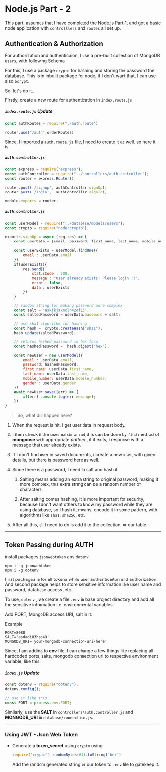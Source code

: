 # Node.js Part - 2

This part, assumes that I have completed the [Node.js Part-1](./node_notes_1.md), and got a basic node application with `controlllers` and `routes` all set up.

## Authentication & Authorization

For authorization and authenticaion, I use a pre-built collection of MongoDB `users`, with following Schema

For this, I use a package `crypto` for hashing and storing the password the database. This is in inbuilt package for node, if I don't want that, I can use also `bcrypt`.

So. let's do it...

Firstly, create a new route for authentication in `index.route.js`

<h5 a><strong><code>index.route.js</code></strong> Update</h5>

```javascript
const authRoutes = require("./auth.route")

router.use("/auth",orderRoutes)
```

Since, I imported a `auth.route.js` file, I need to create it as well. so here it is.

<h5 a><strong><code>auth.controller.js</code></strong></h5>

```javascript
const express = require("express");
const authController = require("../controllers/auth.controller");
const router = express.Router();

router.post('/signup', authController.signUp);
router.post('/login',  authController.signIn);

module.exports = router;
```

<h5 a><strong><code>auth.controller.js</code></strong></h5>

```javascript
const userModel = require("../database/models/users");
const crypto = require("node:crypto");

exports.signUp = async (req,res) => {
    const userData = {email, password, first_name, last_name, mobile_number, gender} = req.body;
    
    const userExists = userModel.findOne({
        email : userData.email
    })
    if(userExists){
        res.send({
            statusCode : 200,
            message : "User already exists! Please login !!",
            error : false,
            data : userExists 
        })
    }

    // random string for making password more complex
    const salt = "askjkjakncln42of13";
    const saltedPassword = userData.password + salt;

    // use sha1 algorithm for hashing
    const hash =  crypto.createHash("sha1");
    hash.update(saltedPassword);

    // returns hashed password in hex form
    const hashedPassword =  hash.digest("hex");

    const newUser = new userModel({
        email : userData.email,
        password: hashedPassword,
        first_name: userData.first_name,
        last_name: userData.last_name,
        mobile_number: userData.mobile_number,
        gender : userData.gender
    })
    await newUser.save((err) => {
        if(err) console.log(err.message);
    })
}
```

> So, what did happen here?

1. When the request is hit, I get user data in request body.

2. I then check if the user exists or not,this can be done by `find` method of **mongoose** with appropriate _pattern_ , if it exits, i response with a message that user already exists.

3. If I don't find user in saved documents, i create a new user, with given details, but there is password here as well.

4. Since there is a password, I need to salt and hash it.
    1. Salting means adding an extra string to original password, making it more complex, this extra string can be a random number of characters.

    2. After salting comes hashing, it is more important for security, because I don't want others to know my password while they are using database, so I hash it, means, encode it in some pattern, with algorithms like `sha1`, `sha256`, etc.

5. After all this, all I need to do is add it to the collection, or our table.


---

## Token Passing during AUTH

install packages `jsonwebtoken` ans `dotenv`.

```
npm i -g jsonwebtoken
npm i -g dotenv
```
First packages is for all tokens while user authenticaiton and authorization.
And second package helps to store sensitive information like user name and password, database access ,etc.

To use, `dotenv` , we create a file `.env` in base project directory and add all the sensitive information i.e. environmental variables.

Add PORT, MongoDB access URI, salt in it.

Example

```
PORT=8080
SALT='asdadi83hsc49'
MONGODB_URI='your-mongodb-connection-uri-here'
```

Since, I am adding to **env** file, I can change a few things like replacing all hardcoded ports, salts, mongodb connection url to respective environment variable, like this...

<h5 a><strong><code>index.js</code></strong> Update</h5>

```javascript
const dotenv = require("dotenv");
dotenv.config();

// use it like this
const PORT = process.env.PORT;
```

Similarly, use the **SALT** in `controllers/auth.controller.js` and **MONGODB_URI** in `database/connection.js`.

---

### Using JWT - Json Web Token

- Generate a **token_secret** using `crypto` using

    ```js
    require('crypto').randomBytes(64).toString('hex')
    ```

    Add the random generated string or our token to `.env` file to gatekeep it.